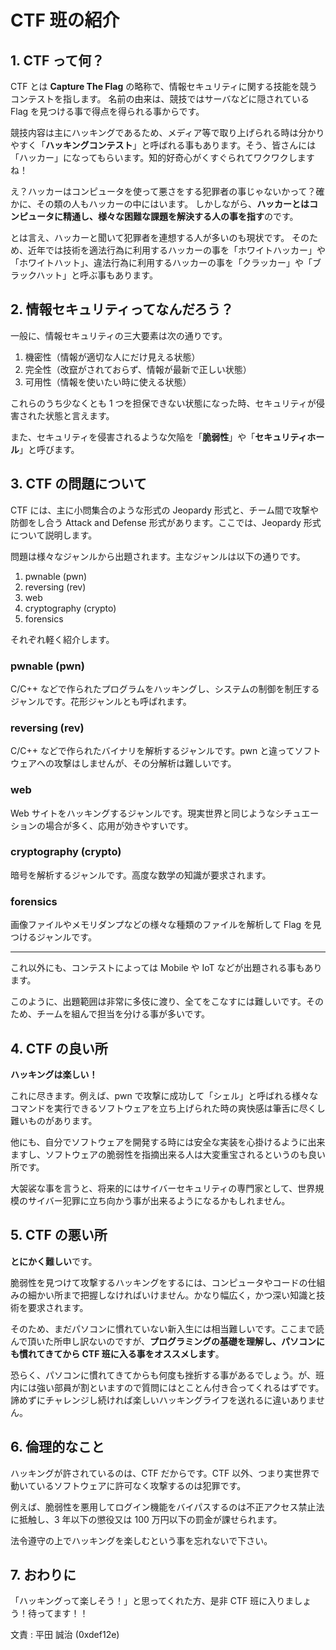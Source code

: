 # CTF 班の紹介

## 1. CTF って何？

CTF とは **Capture The Flag** の略称で、情報セキュリティに関する技能を競うコンテストを指します。
名前の由来は、競技ではサーバなどに隠されている Flag を見つける事で得点を得られる事からです。

競技内容は主にハッキングであるため、メディア等で取り上げられる時は分かりやすく「**ハッキングコンテスト**」と呼ばれる事もあります。そう、皆さんには「ハッカー」になってもらいます。知的好奇心がくすぐられてワクワクしますね！

え？ハッカーはコンピュータを使って悪さをする犯罪者の事じゃないかって？確かに、その類の人もハッカーの中にはいます。
しかしながら、**ハッカーとはコンピュータに精通し、様々な困難な課題を解決する人の事を指す**のです。

とは言え、ハッカーと聞いて犯罪者を連想する人が多いのも現状です。
そのため、近年では技術を適法行為に利用するハッカーの事を「ホワイトハッカー」や「ホワイトハット」、違法行為に利用するハッカーの事を「クラッカー」や「ブラックハット」と呼ぶ事もあります。

## 2. 情報セキュリティってなんだろう？

一般に、情報セキュリティの三大要素は次の通りです。

1. 機密性（情報が適切な人にだけ見える状態）
2. 完全性（改竄がされておらず、情報が最新で正しい状態）
3. 可用性（情報を使いたい時に使える状態）

これらのうち少なくとも 1 つを担保できない状態になった時、セキュリティが侵害された状態と言えます。

また、セキュリティを侵害されるような欠陥を「**脆弱性**」や「**セキュリティホール**」と呼びます。

## 3. CTF の問題について

CTF には、主に小問集合のような形式の Jeopardy 形式と、チーム間で攻撃や防御をし合う Attack and Defense 形式があります。ここでは、Jeopardy 形式について説明します。

問題は様々なジャンルから出題されます。主なジャンルは以下の通りです。

1. pwnable (pwn)
2. reversing (rev)
3. web
4. cryptography (crypto)
5. forensics

それぞれ軽く紹介します。

### pwnable (pwn)

C/C++ などで作られたプログラムをハッキングし、システムの制御を制圧するジャンルです。花形ジャンルとも呼ばれます。

### reversing (rev)

C/C++ などで作られたバイナリを解析するジャンルです。pwn と違ってソフトウェアへの攻撃はしませんが、その分解析は難しいです。

### web

Web サイトをハッキングするジャンルです。現実世界と同じようなシチュエーションの場合が多く、応用が効きやすいです。

### cryptography (crypto)

暗号を解析するジャンルです。高度な数学の知識が要求されます。

### forensics

画像ファイルやメモリダンプなどの様々な種類のファイルを解析して Flag を見つけるジャンルです。

---

これ以外にも、コンテストによっては Mobile や IoT などが出題される事もあります。

このように、出題範囲は非常に多伎に渡り、全てをこなすには難しいです。そのため、チームを組んで担当を分ける事が多いです。

## 4. CTF の良い所

**ハッキングは楽しい！**

これに尽きます。例えば、pwn で攻撃に成功して「シェル」と呼ばれる様々なコマンドを実行できるソフトウェアを立ち上げられた時の爽快感は筆舌に尽くし難いものがあります。

他にも、自分でソフトウェアを開発する時には安全な実装を心掛けるように出来ますし、ソフトウェアの脆弱性を指摘出来る人は大変重宝されるというのも良い所です。

大袈裟な事を言うと、将来的にはサイバーセキュリティの専門家として、世界規模のサイバー犯罪に立ち向かう事が出来るようになるかもしれません。

## 5. CTF の悪い所

**とにかく難しい**です。

脆弱性を見つけて攻撃するハッキングをするには、コンピュータやコードの仕組みの細かい所まで把握しなければいけません。かなり幅広く，かつ深い知識と技術を要求されます。

そのため、まだパソコンに慣れていない新入生には相当難しいです。ここまで読んで頂いた所申し訳ないのですが、**プログラミングの基礎を理解し、パソコンにも慣れてきてから CTF 班に入る事をオススメします**。

恐らく、パソコンに慣れてきてからも何度も挫折する事があるでしょう。が、班内には強い部員が割といますので質問にはとことん付き合ってくれるはずです。諦めずにチャレンジし続ければ楽しいハッキングライフを送れるに違いありません。

## 6. 倫理的なこと

ハッキングが許されているのは、CTF だからです。CTF 以外、つまり実世界で動いているソフトウェアに許可なく攻撃するのは犯罪です。

例えば、脆弱性を悪用してログイン機能をバイパスするのは不正アクセス禁止法に抵触し、3 年以下の懲役又は 100 万円以下の罰金が課せられます。

法令遵守の上でハッキングを楽しむという事を忘れないで下さい。

## 7. おわりに

「ハッキングって楽しそう！」と思ってくれた方、是非 CTF 班に入りましょう！待ってます！！

文責 : 平田 誠治 (0xdef12e)